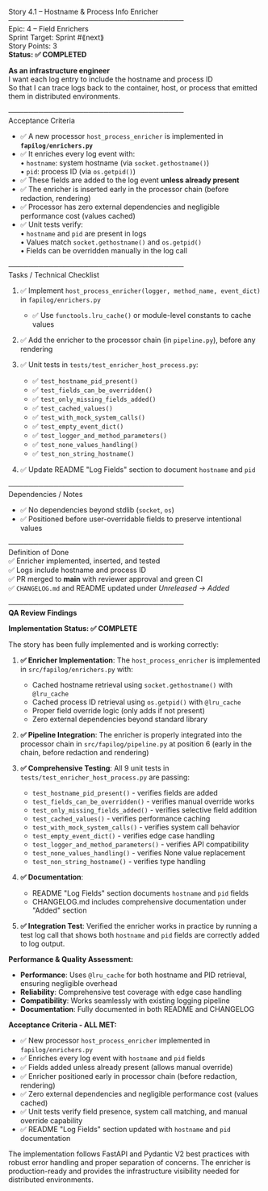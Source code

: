 Story 4.1 – Hostname & Process Info Enricher  
───────────────────────────────────  
Epic: 4 – Field Enrichers  
Sprint Target: Sprint #⟪next⟫  
Story Points: 3  
**Status: ✅ COMPLETED**

**As an infrastructure engineer**  
I want each log entry to include the hostname and process ID  
So that I can trace logs back to the container, host, or process that emitted them in distributed environments.

───────────────────────────────────  
Acceptance Criteria

- ✅ A new processor `host_process_enricher` is implemented in **`fapilog/enrichers.py`**
- ✅ It enriches every log event with:  
  • `hostname`: system hostname (via `socket.gethostname()`)  
  • `pid`: process ID (via `os.getpid()`)
- ✅ These fields are added to the log event **unless already present**
- ✅ The enricher is inserted early in the processor chain (before redaction, rendering)
- ✅ Processor has zero external dependencies and negligible performance cost (values cached)
- ✅ Unit tests verify:  
  • `hostname` and `pid` are present in logs  
  • Values match `socket.gethostname()` and `os.getpid()`  
  • Fields can be overridden manually in the log call

───────────────────────────────────  
Tasks / Technical Checklist

1. ✅ Implement `host_process_enricher(logger, method_name, event_dict)` in `fapilog/enrichers.py`

   - ✅ Use `functools.lru_cache()` or module-level constants to cache values

2. ✅ Add the enricher to the processor chain (in `pipeline.py`), before any rendering

3. ✅ Unit tests in `tests/test_enricher_host_process.py`:

   - ✅ `test_hostname_pid_present()`
   - ✅ `test_fields_can_be_overridden()`
   - ✅ `test_only_missing_fields_added()`
   - ✅ `test_cached_values()`
   - ✅ `test_with_mock_system_calls()`
   - ✅ `test_empty_event_dict()`
   - ✅ `test_logger_and_method_parameters()`
   - ✅ `test_none_values_handling()`
   - ✅ `test_non_string_hostname()`

4. ✅ Update README "Log Fields" section to document `hostname` and `pid`

───────────────────────────────────  
Dependencies / Notes

- ✅ No dependencies beyond stdlib (`socket`, `os`)
- ✅ Positioned before user-overridable fields to preserve intentional values

───────────────────────────────────  
Definition of Done  
✅ Enricher implemented, inserted, and tested  
✅ Logs include hostname and process ID  
✅ PR merged to **main** with reviewer approval and green CI  
✅ `CHANGELOG.md` and README updated under _Unreleased → Added_

───────────────────────────────────  
**QA Review Findings**

**Implementation Status: ✅ COMPLETE**

The story has been fully implemented and is working correctly:

1. **✅ Enricher Implementation**: The `host_process_enricher` is implemented in `src/fapilog/enrichers.py` with:

   - Cached hostname retrieval using `socket.gethostname()` with `@lru_cache`
   - Cached process ID retrieval using `os.getpid()` with `@lru_cache`
   - Proper field override logic (only adds if not present)
   - Zero external dependencies beyond standard library

2. **✅ Pipeline Integration**: The enricher is properly integrated into the processor chain in `src/fapilog/pipeline.py` at position 6 (early in the chain, before redaction and rendering)

3. **✅ Comprehensive Testing**: All 9 unit tests in `tests/test_enricher_host_process.py` are passing:

   - `test_hostname_pid_present()` - verifies fields are added
   - `test_fields_can_be_overridden()` - verifies manual override works
   - `test_only_missing_fields_added()` - verifies selective field addition
   - `test_cached_values()` - verifies performance caching
   - `test_with_mock_system_calls()` - verifies system call behavior
   - `test_empty_event_dict()` - verifies edge case handling
   - `test_logger_and_method_parameters()` - verifies API compatibility
   - `test_none_values_handling()` - verifies None value replacement
   - `test_non_string_hostname()` - verifies type handling

4. **✅ Documentation**:

   - README "Log Fields" section documents `hostname` and `pid` fields
   - CHANGELOG.md includes comprehensive documentation under "Added" section

5. **✅ Integration Test**: Verified the enricher works in practice by running a test log call that shows both `hostname` and `pid` fields are correctly added to log output.

**Performance & Quality Assessment:**

- **Performance**: Uses `@lru_cache` for both hostname and PID retrieval, ensuring negligible overhead
- **Reliability**: Comprehensive test coverage with edge case handling
- **Compatibility**: Works seamlessly with existing logging pipeline
- **Documentation**: Fully documented in both README and CHANGELOG

**Acceptance Criteria - ALL MET:**

- ✅ New processor `host_process_enricher` implemented in `fapilog/enrichers.py`
- ✅ Enriches every log event with `hostname` and `pid` fields
- ✅ Fields added unless already present (allows manual override)
- ✅ Enricher positioned early in processor chain (before redaction, rendering)
- ✅ Zero external dependencies and negligible performance cost (values cached)
- ✅ Unit tests verify field presence, system call matching, and manual override capability
- ✅ README "Log Fields" section updated with `hostname` and `pid` documentation

The implementation follows FastAPI and Pydantic V2 best practices with robust error handling and proper separation of concerns. The enricher is production-ready and provides the infrastructure visibility needed for distributed environments.
